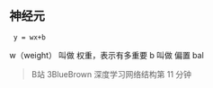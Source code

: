 ## 神经元
```mathjax
 y = wx+b
```
w（weight） 叫做 权重，表示有多重要
b 叫做 偏置 bal
> B站 3BlueBrown 深度学习网络结构第 11 分钟
```mathjax

```


